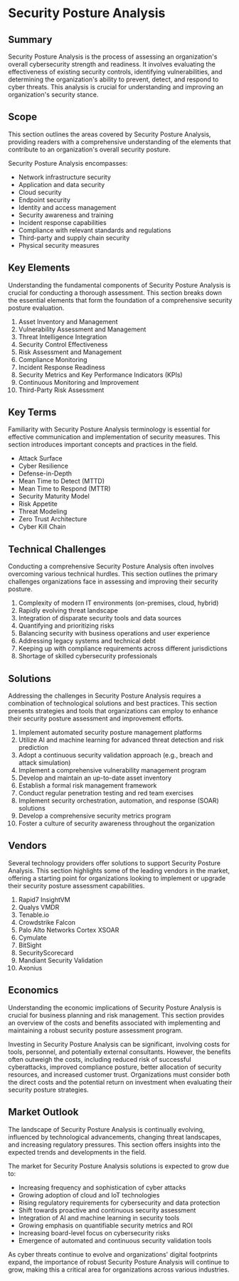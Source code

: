 # Security Posture Analysis

## Summary
Security Posture Analysis is the process of assessing an organization's overall cybersecurity strength and readiness. It involves evaluating the effectiveness of existing security controls, identifying vulnerabilities, and determining the organization's ability to prevent, detect, and respond to cyber threats. This analysis is crucial for understanding and improving an organization's security stance.

## Scope
This section outlines the areas covered by Security Posture Analysis, providing readers with a comprehensive understanding of the elements that contribute to an organization's overall security posture.

Security Posture Analysis encompasses:
- Network infrastructure security
- Application and data security
- Cloud security
- Endpoint security
- Identity and access management
- Security awareness and training
- Incident response capabilities
- Compliance with relevant standards and regulations
- Third-party and supply chain security
- Physical security measures

## Key Elements
Understanding the fundamental components of Security Posture Analysis is crucial for conducting a thorough assessment. This section breaks down the essential elements that form the foundation of a comprehensive security posture evaluation.

1. Asset Inventory and Management
2. Vulnerability Assessment and Management
3. Threat Intelligence Integration
4. Security Control Effectiveness
5. Risk Assessment and Management
6. Compliance Monitoring
7. Incident Response Readiness
8. Security Metrics and Key Performance Indicators (KPIs)
9. Continuous Monitoring and Improvement
10. Third-Party Risk Assessment

## Key Terms
Familiarity with Security Posture Analysis terminology is essential for effective communication and implementation of security measures. This section introduces important concepts and practices in the field.

- Attack Surface
- Cyber Resilience
- Defense-in-Depth
- Mean Time to Detect (MTTD)
- Mean Time to Respond (MTTR)
- Security Maturity Model
- Risk Appetite
- Threat Modeling
- Zero Trust Architecture
- Cyber Kill Chain

## Technical Challenges
Conducting a comprehensive Security Posture Analysis often involves overcoming various technical hurdles. This section outlines the primary challenges organizations face in assessing and improving their security posture.

1. Complexity of modern IT environments (on-premises, cloud, hybrid)
2. Rapidly evolving threat landscape
3. Integration of disparate security tools and data sources
4. Quantifying and prioritizing risks
5. Balancing security with business operations and user experience
6. Addressing legacy systems and technical debt
7. Keeping up with compliance requirements across different jurisdictions
8. Shortage of skilled cybersecurity professionals

## Solutions
Addressing the challenges in Security Posture Analysis requires a combination of technological solutions and best practices. This section presents strategies and tools that organizations can employ to enhance their security posture assessment and improvement efforts.

1. Implement automated security posture management platforms
2. Utilize AI and machine learning for advanced threat detection and risk prediction
3. Adopt a continuous security validation approach (e.g., breach and attack simulation)
4. Implement a comprehensive vulnerability management program
5. Develop and maintain an up-to-date asset inventory
6. Establish a formal risk management framework
7. Conduct regular penetration testing and red team exercises
8. Implement security orchestration, automation, and response (SOAR) solutions
9. Develop a comprehensive security metrics program
10. Foster a culture of security awareness throughout the organization

## Vendors
Several technology providers offer solutions to support Security Posture Analysis. This section highlights some of the leading vendors in the market, offering a starting point for organizations looking to implement or upgrade their security posture assessment capabilities.

1. Rapid7 InsightVM
2. Qualys VMDR
3. Tenable.io
4. Crowdstrike Falcon
5. Palo Alto Networks Cortex XSOAR
6. Cymulate
7. BitSight
8. SecurityScorecard
9. Mandiant Security Validation
10. Axonius

## Economics
Understanding the economic implications of Security Posture Analysis is crucial for business planning and risk management. This section provides an overview of the costs and benefits associated with implementing and maintaining a robust security posture assessment program.

Investing in Security Posture Analysis can be significant, involving costs for tools, personnel, and potentially external consultants. However, the benefits often outweigh the costs, including reduced risk of successful cyberattacks, improved compliance posture, better allocation of security resources, and increased customer trust. Organizations must consider both the direct costs and the potential return on investment when evaluating their security posture strategies.

## Market Outlook
The landscape of Security Posture Analysis is continually evolving, influenced by technological advancements, changing threat landscapes, and increasing regulatory pressures. This section offers insights into the expected trends and developments in the field.

The market for Security Posture Analysis solutions is expected to grow due to:
- Increasing frequency and sophistication of cyber attacks
- Growing adoption of cloud and IoT technologies
- Rising regulatory requirements for cybersecurity and data protection
- Shift towards proactive and continuous security assessment
- Integration of AI and machine learning in security tools
- Growing emphasis on quantifiable security metrics and ROI
- Increasing board-level focus on cybersecurity risks
- Emergence of automated and continuous security validation tools

As cyber threats continue to evolve and organizations' digital footprints expand, the importance of robust Security Posture Analysis will continue to grow, making this a critical area for organizations across various industries.
